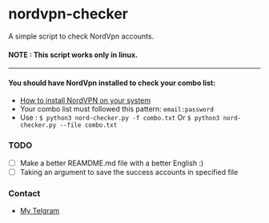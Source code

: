 # nordvpn-checker
A simple script to check NordVpn accounts.
#### NOTE : This script works only in linux.
___
#### You should have NordVpn installed to check your combo list:
- [How to install NordVPN on your system](https://nordvpn.com/download/linux/)
- Your combo list must followed this pattern:
 `email:password`
- Use : `$ python3 nord-checker.py -f combo.txt` Or `$ python3 nord-checker.py --file combo.txt`
    
### TODO 
- [ ] Make a better REAMDME.md file with a better English :)
- [ ] Taking an argument to save the success accounts in specified file

### Contact 
- [My Telgram](https://t.me/behnam_1121)
